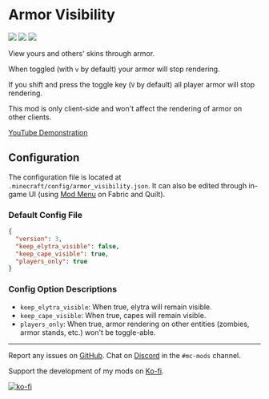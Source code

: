 # Armor Visibility
[![](http://cf.way2muchnoise.eu/full_387962_downloads.svg)](https://www.curseforge.com/minecraft/mc-mods/armor-visibility)
[![](https://img.shields.io/modrinth/dt/armor-visibility?logo=modrinth&style=flat)](https://www.modrinth.com/mod/armor-visibility)
[![](http://cf.way2muchnoise.eu/versions/387962.svg)](https://www.curseforge.com/minecraft/mc-mods/armor-visibility)

View yours and others' skins through armor.

When toggled (with `v` by default) your armor will stop rendering.

If you shift and press the toggle key (`V` by default) all player armor will stop rendering.

This mod is only client-side and won't affect the rendering of armor on other clients.

[YouTube Demonstration](https://youtu.be/y9PXSRNULdw)

## Configuration
The configuration file is located at `.minecraft/config/armor_visibility.json`. It can also be edited through in-game UI (using [Mod Menu](https://modrinth.com/mod/modmenu) on Fabric and Quilt).

### Default Config File
```json
{
  "version": 3,
  "keep_elytra_visible": false,
  "keep_cape_visible": true,
  "players_only": true
}
```

### Config Option Descriptions
- `keep_elytra_visible`: When true, elytra will remain visible.
- `keep_cape_visible`: When true, capes will remain visible.
- `players_only`: When true, armor rendering on other entities (zombies, armor stands, etc.) won't be toggle-able.

---

Report any issues on [GitHub](https://github.com/Trikzon/armor-visibility/issues). Chat on [Discord](https://discord.gg/aUwZKagWh2) in the `#mc-mods` channel.

Support the development of my mods on [Ko-fi](https://ko-fi.com/X7X8D56YI).

[![ko-fi](https://ko-fi.com/img/githubbutton_sm.svg)](https://ko-fi.com/X7X8D56YI)
